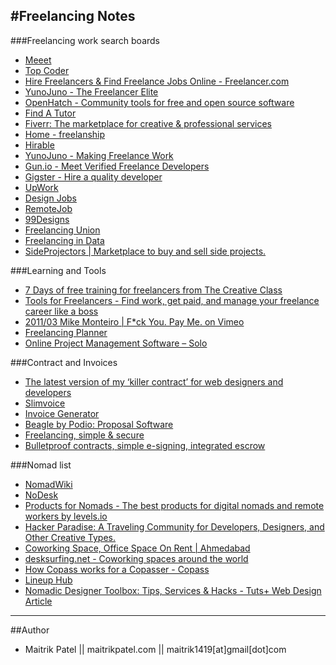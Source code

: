 #Freelancing Notes
---

###Freelancing work search boards

- [Meeet](http://meeet.co/)
- [Top Coder](http://www.topcoder.com/)
- [Hire Freelancers & Find Freelance Jobs Online - Freelancer.com](https://www.freelancer.com/  )
- [YunoJuno - The Freelancer Elite](https://www.yunojuno.com/)
- [OpenHatch - Community tools for free and open source software](https://openhatch.org/)
- [Find A Tutor](www.universitytutor.com/)
- [Fiverr: The marketplace for creative & professional services](https://www.fiverr.com/)
- [Home - freelanship](https://freelanship.com/?ref=producthunt)
- [Hirable](http://wearehirable.com/?ref=producthunt)
- [YunoJuno - Making Freelance Work](https://www.yunojuno.com/?ref=producthunt)
- [Gun.io - Meet Verified Freelance Developers](https://gun.io/?ref=producthunt)
- [Gigster - Hire a quality developer](http://www.trygigster.com/?ref=producthunt)
- [UpWork](https://www.upwork.com/)
- [Design Jobs](http://weeklydesignjobs.com/)
- [RemoteJob](http://talentboard.me/)
- [99Designs](http://99designs.com/how-it-works)
- [Freelancing Union](https://www.freelancersunion.org/)
- [Freelancing in Data](https://www.experfy.com/projects/category)
- [SideProjectors | Marketplace to buy and sell side projects.](http://www.sideprojectors.com/project/home)

###Learning and Tools

- [7 Days of free training for freelancers from The Creative Class](https://creativeclass.io/guide/)
- [Tools for Freelancers - Find work, get paid, and manage your freelance career like a boss](https://thecreativeclass.io/guide/?ref=producthunt)
- [2011/03 Mike Monteiro | F*ck You. Pay Me. on Vimeo](https://vimeo.com/22053820)
- [Freelancing Planner](http://cushionapp.com/)
- [Online Project Management Software – Solo](http://www.thrivesolo.com/online-project-management-software)

###Contract and Invoices

- [The latest version of my ‘killer contract’ for web designers and developers](https://gist.github.com/malarkey/4031110)
- [Slimvoice](https://slimvoice.co/?ref=producthunt)
- [Invoice Generator](https://invoice.to/)
- [Beagle by Podio: Proposal Software](https://getbeagle.co/?ref=producthunt)
- [Freelancing, simple & secure](https://www.hellobonsai.com)
- [Bulletproof contracts, simple e-signing, integrated escrow](https://www.hellobonsai.com/)

###Nomad list

- [NomadWiki](http://www.nomadwiki.net/)
- [NoDesk](http://nodesk.co/)
- [Products for Nomads - The best products for digital nomads and remote workers by levels.io](http://www.producthunt.com/@levelsio/collections/products-for-nomads)
- [Hacker Paradise: A Traveling Community for Developers, Designers, and Other Creative Types.](http://www.hackerparadise.org/)
- [Coworking Space, Office Space On Rent | Ahmedabad](http://www.openxcelltechcenter.com/#lightbox[group-5]/1/)
- [desksurfing.net - Coworking spaces around the world](http://www.desksurfing.net/)
- [How Copass works for a Copasser - Copass](https://copass.org/how_it_works)
- [Lineup Hub](http://lineuphub.co/)
- [Nomadic Designer Toolbox: Tips, Services & Hacks - Tuts+ Web Design Article](http://webdesign.tutsplus.com/articles/nomadic-designer-toolbox-tips-services-hacks--cms-23078)

---
##Author

- Maitrik Patel || maitrikpatel.com || maitrik1419[at]gmail[dot]com

